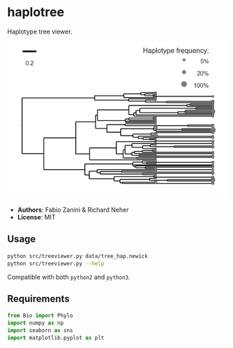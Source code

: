 # haplotree
Haplotype tree viewer.

![image](/image.png)

- **Authors**: Fabio Zanini & Richard Neher
- **License**: MIT

## Usage
```bash
python src/treeviewer.py data/tree_hap.newick
python src/treeviewer.py --help
```
Compatible with both `python2` and `python3`.

## Requirements
```python
from Bio import Phylo
import numpy as np
import seaborn as sns
import matplotlib.pyplot as plt
```
